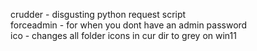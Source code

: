 crudder - disgusting python request script   
forceadmin - for when you dont have an admin password   
ico - changes all folder icons in cur dir to grey on win11
